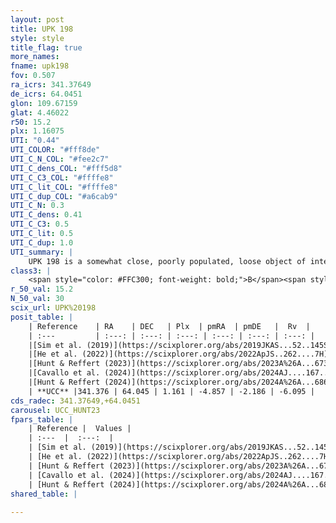 ```yaml
---
layout: post
title: UPK 198
style: style
title_flag: true
more_names: 
fname: upk198
fov: 0.507
ra_icrs: 341.37649
de_icrs: 64.0451
glon: 109.67159
glat: 4.46022
r50: 15.2
plx: 1.16075
UTI: "0.44"
UTI_COLOR: "#fff8de"
UTI_C_N_COL: "#fee2c7"
UTI_C_dens_COL: "#fff5d8"
UTI_C_C3_COL: "#ffffe8"
UTI_C_lit_COL: "#ffffe8"
UTI_C_dup_COL: "#a6cab9"
UTI_C_N: 0.3
UTI_C_dens: 0.41
UTI_C_C3: 0.5
UTI_C_lit: 0.5
UTI_C_dup: 1.0
UTI_summary: |
    UPK 198 is a somewhat close, poorly populated, loose object of intermediate C3 quality. It is moderately studied in the literature.
class3: |
    <span style="color: #FFC300; font-weight: bold;">B</span><span style="color: #FFC300; font-weight: bold;">B</span>
r_50_val: 15.2
N_50_val: 30
scix_url: UPK%20198
posit_table: |
    | Reference    | RA    | DEC   | Plx  | pmRA  | pmDE   |  Rv  |
    | :---         | :---: | :---: | :---: | :---: | :---: | :---: |
    |[Sim et al. (2019)](https://scixplorer.org/abs/2019JKAS...52..145S) | 341.394 | 64.034 | -- | -4.9 | -2.14 | -- |
    |[He et al. (2022)](https://scixplorer.org/abs/2022ApJS..262....7H) | 341.473 | 64.073 | 1.16 | -4.853 | -2.172 | -- |
    |[Hunt & Reffert (2023)](https://scixplorer.org/abs/2023A%26A...673A.114H) | 341.514 | 64.088 | 1.155 | -4.824 | -2.313 | -9.439 |
    |[Cavallo et al. (2024)](https://scixplorer.org/abs/2024AJ....167...12C) | 340.527 | 63.851 | 1.159 | -- | -- | -- |
    |[Hunt & Reffert (2024)](https://scixplorer.org/abs/2024A%26A...686A..42H) | 341.514 | 64.088 | 1.155 | -4.824 | -2.313 | -9.439 |
    | **UCC** |341.376 | 64.045 | 1.161 | -4.857 | -2.186 | -6.095 | 
cds_radec: 341.37649,+64.0451
carousel: UCC_HUNT23
fpars_table: |
    | Reference |  Values |
    | :---  |  :---:  |
    | [Sim et al. (2019)](https://scixplorer.org/abs/2019JKAS...52..145S) | `d_pc=844, log(age)=8.6` |
    | [He et al. (2022)](https://scixplorer.org/abs/2022ApJS..262....7H) | `A0=2.3, logAge=7.7` |
    | [Hunt & Reffert (2023)](https://scixplorer.org/abs/2023A%26A...673A.114H) | `AV50=2.144, diffAV50=1.283, MOD50=9.573, logAge50=7.961` |
    | [Cavallo et al. (2024)](https://scixplorer.org/abs/2024AJ....167...12C) | `AV50=2.15, dMod50=9.8, logAge50=8.16, [Fe/H]50=0.28` |
    | [Hunt & Reffert (2024)](https://scixplorer.org/abs/2024A%26A...686A..42H) | `MassJ=74.7981` |
shared_table: |
    
---
```

